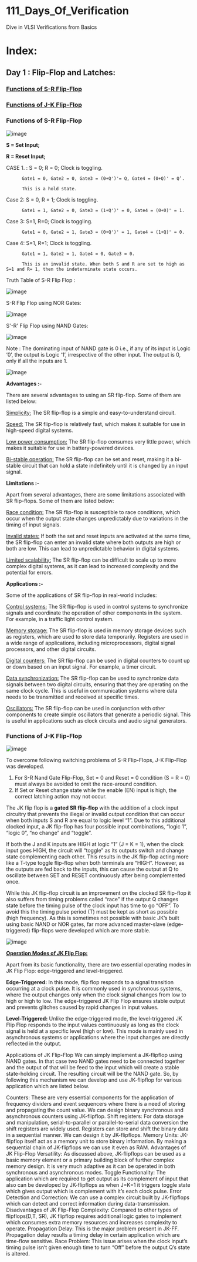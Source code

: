 # 111_Days_Of_Verification
Dive in VLSI Verifications from Basics

# Index:

## Day 1 : Flip-Flop and Latches:
### [Functions of S-R Flip-Flop](#functions-of-s\-r-flip\-flop)
### [Functions of J-K Flip-Flop](#functions-of-J\-K-flip\-flop-1)

### Functions of S-R Flip-Flop

![image](https://github.com/sreemoyee-chatterjee9/111_Days_Of_Verification/assets/123591219/420f6657-2c6e-465d-ae1f-ce1bf309bc95)

**S = Set Input;**

**R = Reset Input;**

CASE 1. : S = 0; R = 0; Clock is toggling.

          Gate1 = 0, Gate2 = 0, Gate3 = (0+Q')'= Q, Gate4 = (0+Q)' = Q’.

          This is a hold state.

Case 2: S = 0, R = 1; Clock is toggling.

          Gate1 = 1, Gate2 = 0, Gate3 = (1+Q')' = 0, Gate4 = (0+0)' = 1.
          
Case 3: S=1, R=0; Clock is toggling.

          Gate1 = 0, Gate2 = 1, Gate3 = (0+Q')' = 1, Gate4 = (1+Q)' = 0.

Case 4: S=1, R=1; Clock is toggling.

          Gate1 = 1, Gate2 = 1, Gate4 = 0, Gate3 = 0.
          
          This is an invalid state. When both S and R are set to high as S=1 and R= 1, then the indeterminate state occurs.

Truth Table of S-R Flip Flop : 

![image](https://github.com/sreemoyee-chatterjee9/111_Days_Of_Verification/assets/123591219/e64e0db1-b30c-452e-8978-48bcbcf0aba4)

S-R Flip Flop using NOR Gates:

![image](https://github.com/sreemoyee-chatterjee9/111_Days_Of_Verification/assets/123591219/6fde781f-5403-4dad-95a5-095970879c50)

S'-R' Flip Flop using NAND Gates:

![image](https://github.com/sreemoyee-chatterjee9/111_Days_Of_Verification/assets/123591219/b5c6eb7c-5ffa-4ee2-a58b-0b884597b10e)

Note : The dominating input of NAND gate is 0 i.e., if any of its input is Logic ‘0’, the output is Logic ‘1’, irrespective of the other input. The output is 0, only if all the inputs are 1.

![image](https://github.com/sreemoyee-chatterjee9/111_Days_Of_Verification/assets/123591219/e487a413-bcdb-4651-a41a-16b08b40bc34)

**Advantages :-**

There are several advantages to using an SR flip-flop. Some of them are listed below: 

<ins>Simplicity:</ins> The SR flip-flop is a simple and easy-to-understand circuit.

<ins>Speed:</ins> The SR flip-flop is relatively fast, which makes it suitable for use in high-speed digital systems.

<ins>Low power consumption:</ins> The SR flip-flop consumes very little power, which makes it suitable for use in battery-powered devices.

<ins>Bi-stable operation:</ins> The SR flip-flop can be set and reset, making it a bi-stable circuit that can hold a state indefinitely until it is changed by an input signal.

**Limitations :-**

Apart from several advantages, there are some limitations associated with SR flip-flops. Some of them are listed below: 

<ins>Race condition:</ins> The SR flip-flop is susceptible to race conditions, which occur when the output state changes unpredictably due to variations in the timing of input signals.

<ins>Invalid states:</ins> If both the set and reset inputs are activated at the same time, the SR flip-flop can enter an invalid state where both outputs are high or both are low. This can lead to unpredictable behavior in digital systems.

<ins>Limited scalability:</ins> The SR flip-flop can be difficult to scale up to more complex digital systems, as it can lead to increased complexity and the potential for errors.

**Applications :-**

Some of the applications of SR flip-flop in real-world includes: 

<ins>Control systems:</ins> The SR flip-flop is used in control systems to synchronize signals and coordinate the operation of other components in the system. For example, in a traffic light control system.

<ins>Memory storage:</ins> The SR flip-flop is used in memory storage devices such as registers, which are used to store data temporarily. Registers are used in a wide range of applications, including microprocessors, digital signal processors, and other digital circuits.

<ins>Digital counters:</ins> The SR flip-flop can be used in digital counters to count up or down based on an input signal. For example, a timer circuit.

<ins>Data synchronization:</ins> The SR flip-flop can be used to synchronize data signals between two digital circuits, ensuring that they are operating on the same clock cycle. This is useful in communication systems where data needs to be transmitted and received at specific times.

<ins>Oscillators:</ins> The SR flip-flop can be used in conjunction with other components to create simple oscillators that generate a periodic signal. This is useful in applications such as clock circuits and audio signal generators.



### Functions of J-K Flip-Flop

![image](https://github.com/sreemoyee-chatterjee9/111_Days_Of_Verification/assets/123591219/5119f66a-b274-4314-b01d-35a19821080b)

To overcome following switching problems of S-R Flip-Flops, J-K Flip-Flop was developed.

1. For S-R Nand Gate Flip-Flop, Set = 0 and Reset = 0 condition (S = R = 0) must always be avoided to omit the race-around condition.
2. If Set or Reset change state while the enable (EN) input is high, the correct latching action may not occur.

The JK flip flop is a **gated SR flip-flop** with the addition of a clock input circuitry that prevents the illegal or invalid output condition that can occur when both inputs S and R are equal to logic level “1”. Due to this additional clocked input, a JK flip-flop has four possible input combinations, “logic 1”, “logic 0”, “no change” and “toggle”. 

If both the J and K inputs are HIGH at logic “1” (J = K = 1), when the clock input goes HIGH, the circuit will “toggle” as its outputs switch and change state complementing each other. This results in the JK flip-flop acting more like a T-type toggle flip-flop when both terminals are “HIGH”. However, as the outputs are fed back to the inputs, this can cause the output at Q to oscillate between SET and RESET continuously after being complemented once.

While this JK flip-flop circuit is an improvement on the clocked SR flip-flop it also suffers from timing problems called “race” if the output Q changes state before the timing pulse of the clock input has time to go “OFF”. To avoid this the timing pulse period (T) must be kept as short as possible (high frequency). As this is sometimes not possible with basic JK’s built using basic NAND or NOR gates, far more advanced master-slave (edge-triggered) flip-flops were developed which are more stable.

![image](https://github.com/sreemoyee-chatterjee9/111_Days_Of_Verification/assets/123591219/c7543a12-0990-41cb-987c-09ac57ff671a)

**<ins>Operation Modes of JK Flip Flop:**

Apart from its basic functionality, there are two essential operating modes in JK Flip Flop: edge-triggered and level-triggered.

**Edge-Triggered:** In this mode, flip flop responds to a signal transition occurring at a clock pulse. It is commonly used in synchronous systems, where the output changes only when the clock signal changes from low to high or high to low. The edge-triggered JK Flip Flop ensures stable output and prevents glitches caused by rapid changes in input values.

**Level-Triggered:** Unlike the edge-triggered mode, the level-triggered JK Flip Flop responds to the input values continuously as long as the clock signal is held at a specific level (high or low). This mode is mainly used in asynchronous systems or applications where the input changes are directly reflected in the output.


Applications of JK Flip-Flop
We can simply implement a JK-flipflop using NAND gates. In that case two NAND gates need to be connected together and the output of that will be feed to the input which will create a stable state-holding circuit. The resulting circuit will be the NAND gate. So, by following this mechanism we can develop and use JK-flipflop for various application which are listed below.

Counters: These are very essential components for the application of frequency dividers and event sequencers where there is a need of storing and propagating the count value. We can design binary synchronous and asynchronous counters using JK-flipflop.
Shift registers: For data storage and manipulation, serial-to-parallel or parallel-to-serial data conversion the shift registers are widely used. Registers can store and shift the binary data in a sequential manner. We can design it by JK-flipflops.
Memory Units: JK-flipflop itself act as a memory unit to store binary information. By making a sequential chain of JK-flipflops we can use it even as RAM.
Advantages of JK Flip-Flop
Versatility: As discussed above, JK-flipflops can be used as a basic memory element or a primary building block of further complex memory design. It is very much adaptive as it can be operated in both synchronous and asynchronous modes.
Toggle Functionality: The application which are required to get output as its complement of input that also can be developed by JK-flipflops as when J=K=1 it triggers toggle state which gives output which is complement with it’s each clock pulse.
Error Detection and Correction: We can use a complex circuit built by JK-flipflops which can detect and correct information during data-transmission.
Disadvantages of JK Flip-Flop
Complexity: Compared to other types of flipflops(D,T, SR), JK flipflop requires additional logic gates to implement which consumes extra memory resources and increases complexity to operate.
Propagation Delay: This is the major problem present in JK-FF. Propagation delay results a timing delay in certain application which are time-flow sensitive.
Race Problem: This issue arises when the clock input’s timing pulse isn’t given enough time to turn “Off” before the output Q’s state is altered.
